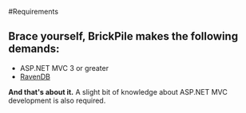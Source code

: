 ﻿#Requirements
## Brace yourself, BrickPile makes the following demands:
* ASP.NET MVC 3 or greater
* [RavenDB](http://ravendb.net/)

**And that's about it.** A slight bit of knowledge about ASP.NET MVC development is also required.